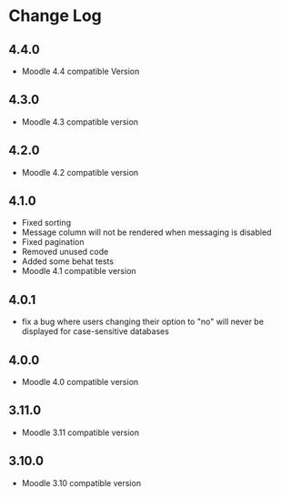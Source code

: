 # Change Log

## 4.4.0
* Moodle 4.4 compatible Version

## 4.3.0
* Moodle 4.3 compatible version

## 4.2.0
* Moodle 4.2 compatible version

## 4.1.0
* Fixed sorting
* Message column will not be rendered when messaging is disabled
* Fixed pagination
* Removed unused code
* Added some behat tests
* Moodle 4.1 compatible version

## 4.0.1
* fix a bug where users changing their option to "no" will never be displayed for case-sensitive databases

## 4.0.0
* Moodle 4.0 compatible version

## 3.11.0
* Moodle 3.11 compatible version

## 3.10.0
* Moodle 3.10 compatible version